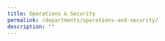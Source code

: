 ```yaml
---
title: Operations & Security
permalink: /departments/operations-and-security/
description: ""
---
```

